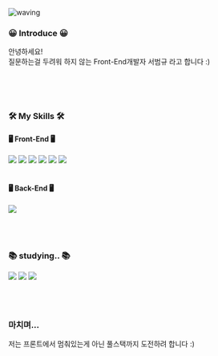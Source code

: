 ![waving](https://capsule-render.vercel.app/api?type=waving&height=300&text=Hello,&nbsp;World!&fontAlign=65&fontAlignY=40&color=gradient)
<h3>😀 Introduce 😀</h3>
<p>
  안녕하세요!<br>
  질문하는걸 두려워 하지 않는 Front-End개발자 서범규 라고 합니다 :) 
</p>
<br>
<br>
<br>
<h3>🛠 My Skills 🛠</h3>
<h4>🖥 Front-End 🖥</h4>
<div>
  <img src="https://img.shields.io/badge/HTML5-E34F26?style=for-the-badge&logo=Html5&logoColor=white">
  <img src="https://img.shields.io/badge/CSS-1572B6?style=for-the-badge&logo=CSS&logoColor=white">
  <img src="https://img.shields.io/badge/JavaScript-F7DF1E?style=for-the-badge&logo=Javascript&logoColor=white">
  <img src="https://img.shields.io/badge/jQuery-0769AD?style=for-the-badge&logo=jQuery&logoColor=white">
  <img src="https://img.shields.io/badge/React-61DAFB?style=for-the-badge&logo=React&logoColor=white">
  <img src="https://img.shields.io/badge/Vue-4FC08D?style=for-the-badge&logo=Vue&logoColor=white">
</div>
<br>
<h4>🖥 Back-End 🖥</h4>
<div>
  <img src="https://img.shields.io/badge/FireStore-4285F4?style=for-the-badge&logo=Google&logoColor=white">
</div>
<br>
<br>
<br>
<h3>📚 studying.. 📚</h3>
<div>
  <img src="https://img.shields.io/badge/Redux-764ABC?style=for-the-badge&logo=Redux&logoColor=white">
  <img src="https://img.shields.io/badge/TypeScript-3178C6?style=for-the-badge&logo=TypeScript&logoColor=white">
  <img src="https://img.shields.io/badge/Rest-192231?style=for-the-badge&logo=REST&logoColor=white">
</div>
<br>
<br>
<br>
<h3>마치며...</h3>
<p>
  저는 프론트에서 멈춰있는게 아닌 풀스택까지 도전하려 합니다 :)
</p>
